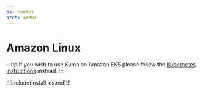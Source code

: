 ```yaml
---
os: centos
arch: amd64
---
```


# Amazon Linux 

:::tip
If you wish to use Kuma on Amazon EKS please follow the [Kubernetes instructions](../installation/kubernetes/) instead.
:::


!!!include(install_os.md)!!!

